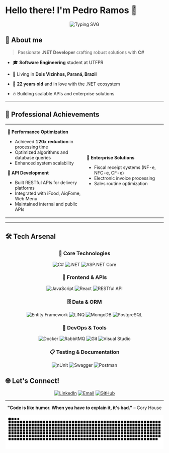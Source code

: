 # Hello there! I'm Pedro Ramos 👋

<div align="center">
  <img src="https://readme-typing-svg.herokuapp.com?font=Fira+Code&weight=600&size=28&pause=1000&color=239120&center=true&vCenter=true&random=false&width=600&lines=.NET+Developer;C%23+Enthusiast;Software+Engineering+Student;Always+Learning+%F0%9F%9A%80" alt="Typing SVG" />
</div>


## 🚀 About me

> Passionate **.NET Developer** crafting robust solutions with **C#**

- 🎓 **Software Engineering** student at UTFPR
- 📍 Living in **Dois Vizinhos, Paraná, Brazil**
- 🎂 **22 years old** and in love with the .NET ecosystem

- 🔥 Building scalable APIs and enterprise solutions


---

## 💼 Professional Achievements

<table>
<tr>
<td width="50%">

🚀 **Performance Optimization**
- Achieved **120x reduction** in processing time
- Optimized algorithms and database queries
- Enhanced system scalability

🔌 **API Development**  
- Built RESTful APIs for delivery platforms
- Integrated with iFood, AiqFome, Web Menu
- Maintained internal and public APIs

</td>
<td width="50%">

🧾 **Enterprise Solutions**
- Fiscal receipt systems (NF-e, NFC-e, CF-e)
- Electronic invoice processing
- Sales routine optimization

</td>
</tr>
</table>

---

## 🛠️ Tech Arsenal

<div align="center">

### 💎 Core Technologies
![C#](https://img.shields.io/badge/C%23-239120?style=for-the-badge&logo=c-sharp&logoColor=white)
![.NET](https://img.shields.io/badge/.NET-5C2D91?style=for-the-badge&logo=.net&logoColor=white)
![ASP.NET Core](https://img.shields.io/badge/ASP.NET%20Core-5C2D91?style=for-the-badge&logo=.net&logoColor=white)

### 🎯 Frontend & APIs
![JavaScript](https://img.shields.io/badge/JavaScript-F7DF1E?style=for-the-badge&logo=javascript&logoColor=black)
![React](https://img.shields.io/badge/React-20232A?style=for-the-badge&logo=react&logoColor=61DAFB)
![RESTful API](https://img.shields.io/badge/RESTful%20API-FF6B6B?style=for-the-badge&logo=api&logoColor=white)

### 🗄️ Data & ORM
![Entity Framework](https://img.shields.io/badge/Entity%20Framework-5C2D91?style=for-the-badge&logo=.net&logoColor=white)
![LINQ](https://img.shields.io/badge/LINQ-239120?style=for-the-badge&logo=.net&logoColor=white)
![MongoDB](https://img.shields.io/badge/MongoDB-4EA94B?style=for-the-badge&logo=mongodb&logoColor=white)
![PostgreSQL](https://img.shields.io/badge/PostgreSQL-316192?style=for-the-badge&logo=postgresql&logoColor=white)

### 🔧 DevOps & Tools
![Docker](https://img.shields.io/badge/Docker-2496ED?style=for-the-badge&logo=docker&logoColor=white)
![RabbitMQ](https://img.shields.io/badge/RabbitMQ-FF6600?style=for-the-badge&logo=rabbitmq&logoColor=white)
![Git](https://img.shields.io/badge/Git-F05032?style=for-the-badge&logo=git&logoColor=white)
![Visual Studio](https://img.shields.io/badge/Visual%20Studio-5C2D91?style=for-the-badge&logo=visual-studio&logoColor=white)

### 📋 Testing & Documentation
![nUnit](https://img.shields.io/badge/nUnit-22B14C?style=for-the-badge&logo=nunit&logoColor=white)
![Swagger](https://img.shields.io/badge/Swagger-85EA2D?style=for-the-badge&logo=swagger&logoColor=black)
![Postman](https://img.shields.io/badge/Postman-FF6C37?style=for-the-badge&logo=postman&logoColor=white)

</div>

## 🌐 Let's Connect!

<div align="center">

[![LinkedIn](https://img.shields.io/badge/LinkedIn-0077B5?style=for-the-badge&logo=linkedin&logoColor=white)](https://linkedin.com/in/ramosnevy)
[![Email](https://img.shields.io/badge/Email-D14836?style=for-the-badge&logo=gmail&logoColor=white)](mailto:pedroaugustoramossousa@gmail.com)
[![GitHub](https://img.shields.io/badge/GitHub-100000?style=for-the-badge&logo=github&logoColor=white)](https://github.com/ramosnvy)

</div>

---

<div align="center">

  **"Code is like humor. When you have to explain it, it's bad."** – Cory House
  
  <img src="https://raw.githubusercontent.com/Platane/snk/output/github-contribution-grid-snake.svg" alt="Snake animation" />
  
</div>
